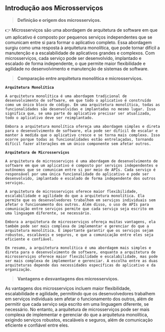## **Introdução aos Microsserviços**

> **Definição e origem dos microsserviços.**
> 

👉 Microsserviços são uma abordagem de arquitetura de software em que um aplicativo é composto por pequenos serviços independentes que se comunicam entre si para formar o aplicativo completo. Essa abordagem surgiu como uma resposta à arquitetura monolítica, que pode tornar difícil a manutenção e a escalabilidade de aplicativos grandes e complexos. Com microsserviços, cada serviço pode ser desenvolvido, implantado e escalado de forma independente, o que permite maior flexibilidade e agilidade no desenvolvimento e manutenção de sistemas de software.

> **Comparação entre arquitetura monolítica e microsserviços.**
> 

**`Arquitetura Monolítica`**

`A arquitetura monolítica é uma abordagem tradicional de desenvolvimento de software, em que todo o aplicativo é construído como um único bloco de código. Em uma arquitetura monolítica, todas as funcionalidades são desenvolvidas e implantadas no mesmo lugar. Isso significa que, se uma parte do aplicativo precisar ser atualizada, todo o aplicativo deve ser reimplantado.`

`Embora a arquitetura monolítica ofereça uma abordagem simples e direta para o desenvolvimento de software, ela pode ser difícil de escalar e manter à medida que o aplicativo cresce e se torna mais complexo. Isso ocorre porque todas as funcionalidades estão entrelaçadas, tornando difícil fazer alterações em um único componente sem afetar outros.`

**`Arquitetura de Microsserviços`**

`A arquitetura de microsserviços é uma abordagem de desenvolvimento de software em que um aplicativo é composto por serviços independentes e autônomos que se comunicam entre si por meio de APIs. Cada serviço é responsável por uma única funcionalidade do aplicativo e pode ser desenvolvido, implantado e escalado de forma independente dos outros serviços.`

`A arquitetura de microsserviços oferece maior flexibilidade, escalabilidade e agilidade do que a arquitetura monolítica. Ela permite que os desenvolvedores trabalhem em serviços individuais sem afetar o funcionamento dos outros. Além disso, o uso de APIs para comunicação entre serviços permite que cada serviço seja escrito em uma linguagem diferente, se necessário.` 

`Embora a arquitetura de microsserviços ofereça muitas vantagens, ela também pode ser mais complexa de implementar e gerenciar do que a arquitetura monolítica. É importante garantir que os serviços sejam robustos, escaláveis e seguros, e que a comunicação entre eles seja eficiente e confiável.`

`Em resumo, a arquitetura monolítica é uma abordagem mais simples e direta para o desenvolvimento de software, enquanto a arquitetura de microsserviços oferece maior flexibilidade e escalabilidade, mas pode ser mais complexa de implementar e gerenciar. A escolha entre as duas arquiteturas depende das necessidades específicas do aplicativo e da organização.`

> **Vantagens e desvantagens dos microsserviços.**
> 

As vantagens dos microsserviços incluem maior flexibilidade, escalabilidade e agilidade, permitindo que os desenvolvedores trabalhem em serviços individuais sem afetar o funcionamento dos outros, além de permitir que cada serviço seja escrito em uma linguagem diferente, se necessário. No entanto, a arquitetura de microsserviços pode ser mais complexa de implementar e gerenciar do que a arquitetura monolítica, exigindo serviços robustos, escaláveis e seguros, além de comunicação eficiente e confiável entre eles.
